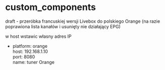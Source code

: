 # custom_components

draft - przeróbka francuskiej wersji Livebox do polskiego Orange (na razie poprawiona lista kanałów i usunięty nie działający EPG)

w host wstawic własny adres IP<br/>

  - platform: orange<br/>
    host: 192.168.1.10<br/>
    port: 8080<br/>
    name: tuner Orange
